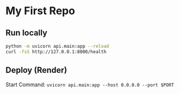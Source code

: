 # My First Repo

## Run locally
```bash
python -m uvicorn api.main:app --reload
curl -fsS http://127.0.0.1:8000/health
```

## Deploy (Render)
Start Command: `uvicorn api.main:app --host 0.0.0.0 --port $PORT`
